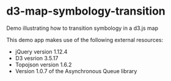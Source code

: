 # d3-map-symbology-transition
Demo illustrating how to transition symbology in a d3.js map

This demo app makes use of the following external resources:
* jQuery version 1.12.4
* D3 vesrion 3.5.17
* Topojson version 1.6.2
* Version 1.0.7 of the Asynchronous Queue library


